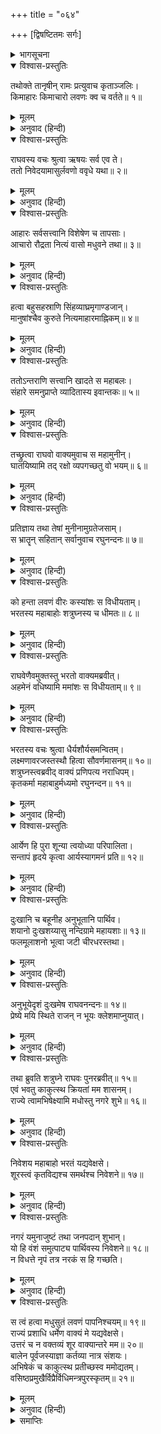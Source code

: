 +++
title = "०६४"

+++
[द्विषष्टितमः सर्गः]



<details><summary>भागसूचना</summary>

62. श्रीरामका ऋषियोंसे लवणासुरके आहार-विहारके विषयमें पूछना और शत्रुघ्नकी रुचि जानकर उन्हें लवण-वधके कार्यमें नियुक्त करना
</details>

<details open><summary>विश्वास-प्रस्तुतिः</summary>

तथोक्ते तानृषीन् रामः प्रत्युवाच कृताञ्जलिः।  
किमाहारः किमाचारो लवणः क्व च वर्तते॥ १॥
</details>

<details><summary>मूलम्</summary>

तथोक्ते तानृषीन् रामः प्रत्युवाच कृताञ्जलिः।  
किमाहारः किमाचारो लवणः क्व च वर्तते॥ १॥
</details>

<details><summary>अनुवाद (हिन्दी)</summary>

ऋषियोंके इस प्रकार कहनेपर श्रीरामचन्द्रजीने उनसे हाथ जोड़कर पूछा—‘लवणासुर क्या खाता है? उसका आचार-व्यवहार कैसा है—रहने-सहनेका ढंग क्या है? और वह कहाँ रहता है?’॥ १॥
</details>

<details open><summary>विश्वास-प्रस्तुतिः</summary>

राघवस्य वचः श्रुत्वा ऋषयः सर्व एव ते।  
ततो निवेदयामासुर्लवणो ववृधे यथा॥ २॥
</details>

<details><summary>मूलम्</summary>

राघवस्य वचः श्रुत्वा ऋषयः सर्व एव ते।  
ततो निवेदयामासुर्लवणो ववृधे यथा॥ २॥
</details>

<details><summary>अनुवाद (हिन्दी)</summary>

श्रीरघुनाथजीकी यह बात सुनकर उन सभी ऋषियोंने जिस तरहके आहार-व्यवहारसे लवणासुर पला था, वह सब कह सुनाया॥ २॥
</details>

<details open><summary>विश्वास-प्रस्तुतिः</summary>

आहारः सर्वसत्त्वानि विशेषेण च तापसाः।  
आचारो रौद्रता नित्यं वासो मधुवने तथा॥ ३॥
</details>

<details><summary>मूलम्</summary>

आहारः सर्वसत्त्वानि विशेषेण च तापसाः।  
आचारो रौद्रता नित्यं वासो मधुवने तथा॥ ३॥
</details>

<details><summary>अनुवाद (हिन्दी)</summary>

वे बोले—‘प्रभो! उसका आहार तो सभी प्राणी हैं; परंतु विशेषतः वह तपस्वी मुनियोंको खाता है। उसके आचार-व्यवहारमें बड़ी क्रूरता और भयानकता है और वह सदा मधुवनमें निवास करता है॥ ३॥
</details>

<details open><summary>विश्वास-प्रस्तुतिः</summary>

हत्वा बहुसहस्राणि सिंहव्याघ्रमृगाण्डजान्।  
मानुषांश्चैव कुरुते नित्यमाहारमाह्निकम्॥ ४॥
</details>

<details><summary>मूलम्</summary>

हत्वा बहुसहस्राणि सिंहव्याघ्रमृगाण्डजान्।  
मानुषांश्चैव कुरुते नित्यमाहारमाह्निकम्॥ ४॥
</details>

<details><summary>अनुवाद (हिन्दी)</summary>

‘वह प्रतिदिन कई सहस्र सिंह, व्याघ्र, मृग, पक्षी और मनुष्योंको मारकर खा जाता है॥ ४॥
</details>

<details open><summary>विश्वास-प्रस्तुतिः</summary>

ततोऽन्तराणि सत्त्वानि खादते स महाबलः।  
संहारे समनुप्राप्ते व्यादितास्य इवान्तकः॥ ५॥
</details>

<details><summary>मूलम्</summary>

ततोऽन्तराणि सत्त्वानि खादते स महाबलः।  
संहारे समनुप्राप्ते व्यादितास्य इवान्तकः॥ ५॥
</details>

<details><summary>अनुवाद (हिन्दी)</summary>

‘संहारकाल आनेपर मुँह बाकर खड़े हुए यमराजके समान वह महाबली असुर दूसरे-दूसरे जीवोंको भी खाता रहता है’॥ ५॥
</details>

<details open><summary>विश्वास-प्रस्तुतिः</summary>

तच्छ्रुत्वा राघवो वाक्यमुवाच स महामुनीन्।  
घातयिष्यामि तद् रक्षो व्यपगच्छतु वो भयम्॥ ६॥
</details>

<details><summary>मूलम्</summary>

तच्छ्रुत्वा राघवो वाक्यमुवाच स महामुनीन्।  
घातयिष्यामि तद् रक्षो व्यपगच्छतु वो भयम्॥ ६॥
</details>

<details><summary>अनुवाद (हिन्दी)</summary>

उनका यह कथन सुनकर श्रीरघुनाथजीने उन महामुनियोंसे कहा—‘महर्षियो! मैं उस राक्षसको मरवा डालूूँगा। आपलोगोंका भय दूर हो जाना चाहिये’॥ ६॥
</details>

<details open><summary>विश्वास-प्रस्तुतिः</summary>

प्रतिज्ञाय तथा तेषां मुनीनामुग्रतेजसाम्।  
स भ्रातॄन् सहितान् सर्वानुवाच रघुनन्दनः॥ ७॥
</details>

<details><summary>मूलम्</summary>

प्रतिज्ञाय तथा तेषां मुनीनामुग्रतेजसाम्।  
स भ्रातॄन् सहितान् सर्वानुवाच रघुनन्दनः॥ ७॥
</details>

<details><summary>अनुवाद (हिन्दी)</summary>

इस प्रकार उन उग्र तेजस्वी मुनियोंके समक्ष प्रतिज्ञा करके रघुकुलनन्दन श्रीरामने वहाँ एकत्र हुए अपने सब भाइयोंसे पूछा—॥ ७॥
</details>

<details open><summary>विश्वास-प्रस्तुतिः</summary>

को हन्ता लवणं वीरः कस्यांशः स विधीयताम्।  
भरतस्य महाबाहोः शत्रुघ्नस्य च धीमतः॥ ८॥
</details>

<details><summary>मूलम्</summary>

को हन्ता लवणं वीरः कस्यांशः स विधीयताम्।  
भरतस्य महाबाहोः शत्रुघ्नस्य च धीमतः॥ ८॥
</details>

<details><summary>अनुवाद (हिन्दी)</summary>

‘बन्धुओ! लवणको कौन वीर मारेगा? उसे किसके हिस्सेमें रखा जाय—महाबाहु भरतके या बुद्धिमान् शत्रुघ्नके’॥
</details>

<details open><summary>विश्वास-प्रस्तुतिः</summary>

राघवेणैवमुक्तस्तु भरतो वाक्यमब्रवीत्।  
अहमेनं वधिष्यामि ममांशः स विधीयताम्॥ ९॥
</details>

<details><summary>मूलम्</summary>

राघवेणैवमुक्तस्तु भरतो वाक्यमब्रवीत्।  
अहमेनं वधिष्यामि ममांशः स विधीयताम्॥ ९॥
</details>

<details><summary>अनुवाद (हिन्दी)</summary>

रघुनाथजीके इस प्रकार पूछनेपर भरतजी बोले—‘भैया! मैं इस लवणका वध करूँगा। इसे मेरे हिस्सेमें रखा जाय’॥ ९॥
</details>

<details open><summary>विश्वास-प्रस्तुतिः</summary>

भरतस्य वचः श्रुत्वा धैर्यशौर्यसमन्वितम्।  
लक्ष्मणावरजस्तस्थौ हित्वा सौवर्णमासनम्॥ १०॥  
शत्रुघ्नस्त्वब्रवीद् वाक्यं प्रणिपत्य नराधिपम्।  
कृतकर्मा महाबाहुर्मध्यमो रघुनन्दन॥ ११॥
</details>

<details><summary>मूलम्</summary>

भरतस्य वचः श्रुत्वा धैर्यशौर्यसमन्वितम्।  
लक्ष्मणावरजस्तस्थौ हित्वा सौवर्णमासनम्॥ १०॥  
शत्रुघ्नस्त्वब्रवीद् वाक्यं प्रणिपत्य नराधिपम्।  
कृतकर्मा महाबाहुर्मध्यमो रघुनन्दन॥ ११॥
</details>

<details><summary>अनुवाद (हिन्दी)</summary>

भरतजीके ये धीरता और वीरतापूर्ण शब्द सुनकर शत्रुघ्नजी सोनेका सिंहासन छोड़कर खड़े हो गये और महाराज श्रीरामको प्रणाम करके बोले—‘रघुनन्दन! महाबाहु मझले भैया तो बहुत-से कार्य कर चुके हैं॥
</details>

<details open><summary>विश्वास-प्रस्तुतिः</summary>

आर्येण हि पुरा शून्या त्वयोध्या परिपालिता।  
सन्तापं हृदये कृत्वा आर्यस्यागमनं प्रति॥ १२॥
</details>

<details><summary>मूलम्</summary>

आर्येण हि पुरा शून्या त्वयोध्या परिपालिता।  
सन्तापं हृदये कृत्वा आर्यस्यागमनं प्रति॥ १२॥
</details>

<details><summary>अनुवाद (हिन्दी)</summary>

‘पहले जब अयोध्यापुरी आपसे सूनी हो गयी थी, उस समय आपके आगमन-कालतक हृदयमें अत्यन्त संताप लिये इन्होंने अयोध्यापुरीका पालन किया था॥ १२॥
</details>

<details open><summary>विश्वास-प्रस्तुतिः</summary>

दुःखानि च बहूनीह अनुभूतानि पार्थिव।  
शयानो दुःखशय्यासु नन्दिग्रामे महायशाः॥ १३॥  
फलमूलाशनो भूत्वा जटी चीरधरस्तथा।
</details>

<details><summary>मूलम्</summary>

दुःखानि च बहूनीह अनुभूतानि पार्थिव।  
शयानो दुःखशय्यासु नन्दिग्रामे महायशाः॥ १३॥  
फलमूलाशनो भूत्वा जटी चीरधरस्तथा।
</details>

<details><summary>अनुवाद (हिन्दी)</summary>

‘पृथ्वीनाथ! महायशस्वी भरतने नन्दिग्राममें दुःखद शय्यापर सोते हुए पहले बहुत-से दुःख भोगे हैं। ये फल-मूल खाकर रहते थे और सिरपर जटा बढ़ाये चीर वस्त्र धारण करते थे॥ १३ १/२॥
</details>

<details open><summary>विश्वास-प्रस्तुतिः</summary>

अनुभूयेदृशं दुःखमेष राघवनन्दनः॥ १४॥  
प्रेष्ये मयि स्थिते राजन् न भूयः क्लेशमाप्नुयात्।
</details>

<details><summary>मूलम्</summary>

अनुभूयेदृशं दुःखमेष राघवनन्दनः॥ १४॥  
प्रेष्ये मयि स्थिते राजन् न भूयः क्लेशमाप्नुयात्।
</details>

<details><summary>अनुवाद (हिन्दी)</summary>

‘महाराज! ऐसे-ऐसे दुःख भोगकर ये रघुकुलनन्दन भरत मुझ सेवकके रहते हुए अब फिर अधिक क्लेश न उठावें’॥ १४ १/२॥
</details>

<details open><summary>विश्वास-प्रस्तुतिः</summary>

तथा ब्रुवति शत्रुघ्ने राघवः पुनरब्रवीत्॥ १५॥  
एवं भवतु काकुत्स्थ क्रियतां मम शासनम्।  
राज्ये त्वामभिषेक्ष्यामि मधोस्तु नगरे शुभे॥ १६॥
</details>

<details><summary>मूलम्</summary>

तथा ब्रुवति शत्रुघ्ने राघवः पुनरब्रवीत्॥ १५॥  
एवं भवतु काकुत्स्थ क्रियतां मम शासनम्।  
राज्ये त्वामभिषेक्ष्यामि मधोस्तु नगरे शुभे॥ १६॥
</details>

<details><summary>अनुवाद (हिन्दी)</summary>

शत्रुघ्नके ऐसा कहनेपर श्रीरघुनाथजी फिर बोले—‘काकुत्स्थ! तुम जैसा कहते हो, वैसा ही हो। तुम्हीं मेरे इस आदेशका पालन करो। मैं तुम्हें मधुके सुन्दर नगरमें राजाके पदपर अभिषिक्त करूँगा॥ १५-१६॥
</details>

<details open><summary>विश्वास-प्रस्तुतिः</summary>

निवेशय महाबाहो भरतं यद्यवेक्षसे।  
शूरस्त्वं कृतविद्यश्च समर्थश्च निवेशने॥ १७॥
</details>

<details><summary>मूलम्</summary>

निवेशय महाबाहो भरतं यद्यवेक्षसे।  
शूरस्त्वं कृतविद्यश्च समर्थश्च निवेशने॥ १७॥
</details>

<details><summary>अनुवाद (हिन्दी)</summary>

‘महाबाहो! यदि तुम भरतको क्लेश देना ठीक नहीं समझते तो इनको यहीं रहने दो। तुम शूरवीर हो, अस्त्र-विद्याके ज्ञाता हो तथा तुममें नूतन नगर निर्माण करनेकी शक्ति है॥ १७॥
</details>

<details open><summary>विश्वास-प्रस्तुतिः</summary>

नगरं यमुनाजुष्टं तथा जनपदान् शुभान्।  
यो हि वंशं समुत्पाट्य पार्थिवस्य निवेशने॥ १८॥  
न विधत्ते नृपं तत्र नरकं स हि गच्छति।
</details>

<details><summary>मूलम्</summary>

नगरं यमुनाजुष्टं तथा जनपदान् शुभान्।  
यो हि वंशं समुत्पाट्य पार्थिवस्य निवेशने॥ १८॥  
न विधत्ते नृपं तत्र नरकं स हि गच्छति।
</details>

<details><summary>अनुवाद (हिन्दी)</summary>

‘तुम यमुनाजीके तटपर सुन्दर नगर बसा सकते हो और उत्तमोत्तम जनपदोंकी स्थापना कर सकते हो। जो किसी राजाके वंशका उच्छेद करके उसकी राजधानीमें दूसरे राजाको स्थापित नहीं करता, वह नरकमें पड़ता है॥
</details>

<details open><summary>विश्वास-प्रस्तुतिः</summary>

स त्वं हत्वा मधुसुतं लवणं पापनिश्चयम्॥ १९॥  
राज्यं प्रशाधि धर्मेण वाक्यं मे यद्यवेक्षसे।  
उत्तरं च न वक्तव्यं शूर वाक्यान्तरे मम॥ २०॥  
बालेन पूर्वजस्याज्ञा कर्तव्या नात्र संशयः।  
अभिषेकं च काकुत्स्थ प्रतीच्छस्व ममोद्यतम्।  
वसिष्ठप्रमुखैर्विप्रैर्विधिमन्त्रपुरस्कृतम्॥ २१॥
</details>

<details><summary>मूलम्</summary>

स त्वं हत्वा मधुसुतं लवणं पापनिश्चयम्॥ १९॥  
राज्यं प्रशाधि धर्मेण वाक्यं मे यद्यवेक्षसे।  
उत्तरं च न वक्तव्यं शूर वाक्यान्तरे मम॥ २०॥  
बालेन पूर्वजस्याज्ञा कर्तव्या नात्र संशयः।  
अभिषेकं च काकुत्स्थ प्रतीच्छस्व ममोद्यतम्।  
वसिष्ठप्रमुखैर्विप्रैर्विधिमन्त्रपुरस्कृतम्॥ २१॥
</details>

<details><summary>अनुवाद (हिन्दी)</summary>

‘अतः तुम मधुके पुत्र पापात्मा लवणासुरको मारकर धमर्पूर्वक वहाँके राज्यका शासन करो। शूरवीर! यदि तुम मेरी बात मानने योग्य समझो तो मैं जो कुछ कहता हूँ, उसे चुपचाप स्वीकार करो। बीचमें बात काटकर कोई उत्तर तुम्हें नहीं देना चाहिये। बालकको अवश्य ही अपने बड़ोंकी आज्ञाका पालन करना चाहिये। शत्रुघ्न! वसिष्ठ आदि मुख्य-मुख्य ब्राह्मण विधि और मन्त्रोच्चारणके साथ तुम्हारा अभिषेक करेंगे। मेरी आज्ञासे प्राप्त हुए इस अभिषेकको तुम स्वीकार करो’॥ १९—२१॥
</details>

<details><summary>समाप्तिः</summary>

इत्यार्षे श्रीमद्रामायणे वाल्मीकीये आदिकाव्ये उत्तरकाण्डे द्विषष्टितमः सर्गः॥ ६२॥  
इस प्रकार श्रीवाल्मीकिनिर्मित आर्षरामायण आदिकाव्यके उत्तरकाण्डमें बासठवाँ सर्ग पूरा हुआ॥ ६२॥
</details>

